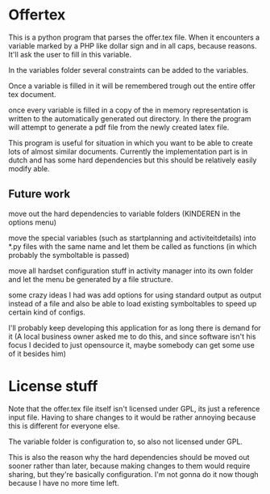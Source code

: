 # Offertex
This is a python program that parses the offer.tex file.
When it encounters a variable marked by a PHP like dollar sign and in
all caps, because reasons. It'll ask the user to fill in this variable.

In the variables folder several constraints can be added to the variables.

Once a variable is filled in it will be remembered trough out the entire offer
tex document.

once every variable is filled in a copy of the in memory representation is written
to the automatically generated out directory.
In there the program will attempt to generate a pdf file from the newly created
latex file.

This program is useful for situation in which you want to be able to create lots
of almost similar documents. Currently the implementation part is in dutch
and has some hard dependencies but this should be relatively easily modify able.

## Future work

move out the hard dependencies to variable folders (KINDEREN in the options menu)

move the special variables (such as startplanning and activiteitdetails) into \*.py
files with the same name and let them be called as functions (in which probably
the symboltable is passed)

move all hardset configuration stuff in activity manager into its own folder and
let the menu be generated by a file structure.

some crazy ideas I had was add options for using standard output as output instead
of a file and also be able to load existing symboltables to speed up
certain kind of configs.

I'll probably keep developing this application for as long there is demand for it
(A local business owner asked me to do this, and since software isn't his
focus I decided to just opensource it, maybe somebody can get some use of it besides him)

# License stuff
Note that the offer.tex file itself isn't licensed under GPL, its just a
reference input file. Having to share changes to it would be rather annoying
because this is different for everyone else.

The variable folder is configuration to, so also not licensed under GPL.

This is also the reason why the hard dependencies should be moved out sooner
rather than later, because making changes to them would require  sharing, but they're
basically configuration. I'm not gonna do it now though because I have no
more time left.

